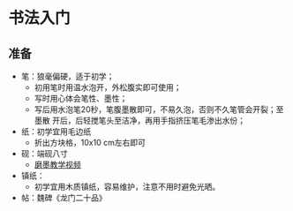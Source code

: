 # 书法入门

## 准备

- 笔：狼毫偏硬，适于初学；
  + 初用笔时用温水泡开，外松腹实即可使用；
  + 写时用心体会笔性、墨性；
  + 写后用水泡笔20秒，笔腹墨散即可，不易久泡，否则不久笔管会开裂；至墨散
    开后，后轻搅笔头至洁净，再用手指挤压笔毛渗出水份；
- 纸：初学宜用毛边纸
  + 折出方块格，10x10 cm左右即可
- 砚：端砚八寸
  + [磨墨教学视频](https://www.bilibili.com/video/av46393069/?spm_id_from=333.788.videocard.0)
- 镇纸：
  + 初学宜用木质镇纸，容易维护，注意不用时避免光晒。
- 帖：魏碑《龙门二十品》
